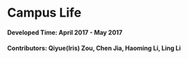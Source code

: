 # Campus Life
#### Developed Time: April 2017 - May 2017
#### Contributors: Qiyue(Iris) Zou, Chen Jia, Haoming Li, Ling Li
